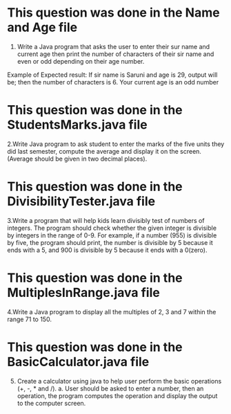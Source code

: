 # This question was done in the Name and Age file

1. Write a Java program that asks the user to enter their sur name and current age then print the number of characters of their sir name and even or odd depending on their age number.

Example of Expected result:
If sir name is Saruni and age is 29, output will be;
then the number of characters is 6.
Your current age is an odd number

# This question was done in the StudentsMarks.java file

2.Write Java program to ask student to enter the marks of the five units they did last semester, compute the average and display it on the screen. (Average should be given in two decimal places).

# This question was done in the DivisibilityTester.java file

3.Write a program that will help kids learn divisibly test of numbers of integers. The program should check whether the given integer is divisible by integers in the range of 0-9. For example, if a number (955) is divisible by five, the program should print, the number is divisible by 5 because it ends with a 5, and 900 is divisible by 5 because it ends with a 0(zero).

# This question was done in the MultiplesInRange.java file

4.Write a Java program to display all the multiples of 2, 3 and 7 within the range 71 to 150.

# This question was done in the BasicCalculator.java file

5.  Create a calculator using java to help user perform the basic operations (+, -, \* and /).
    a. User should be asked to enter a number, then an operation, the program computes the operation and display the output to the computer screen.
